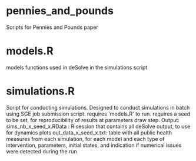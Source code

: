 # pennies_and_pounds
Scripts for Pennies and Pounds paper

# models.R
models functions used in deSolve in the simulations script

# simulations.R
Script for conducting simulations. Designed to conduct simulations in batch using SGE job submission script.
requires 'models.R' to run.
requires a seed to be set, for reproducibility of results at parameters draw step. 
Output:
sims_nb_x_seed_x.RData : R session that contains all deSolve output, to use for dynamics plots
out_data_x_seed_x.txt: table with all public health measures from each simulation, for each model and each type of intervention, parameters, initial states, and indication if numerical issues were detected during the run

